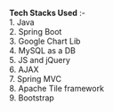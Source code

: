 <b>Tech Stacks Used</b> :- <br>
    1. Java<br>
    2. Spring Boot<br>
    3. Google Chart Lib<br>
    4. MySQL as a DB<br>
    5. JS and jQuery<br>
    6. AJAX<br>
    7. Spring MVC<br>
    8. Apache Tile framework<br>
    9. Bootstrap
